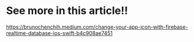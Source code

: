 # See more in this article!!

https://brunochenchih.medium.com/change-your-app-icon-with-firebase-realtime-database-ios-swift-b4c908ae7451
